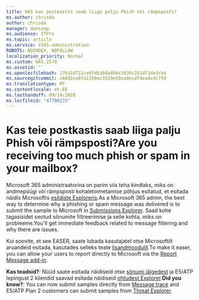 ```yaml
---
title: 665 kas postkastis saab liiga palju Phish või rämpsposti?
ms.author: chrisda
author: chrisda
manager: dansimp
ms.audience: ITPro
ms.topic: article
ms.service: o365-administration
ROBOTS: NOINDEX, NOFOLLOW
localization_priority: Normal
ms.custom: 665,2578
ms.assetid: ''
ms.openlocfilehash: 17b31d712ce6fdb36da8bbc2839c2b1df1de3cb4
ms.sourcegitcommit: c6692ce0fa1358ec3529e59ca0ecdfdea4cdc759
ms.translationtype: MT
ms.contentlocale: et-EE
ms.lasthandoff: 09/14/2020
ms.locfileid: "47700235"
---
```

# <a name="are-you-receiving-too-much-phish-or-spam-in-your-mailbox"></a><span data-ttu-id="c5b21-102">Kas teie postkastis saab liiga palju Phish või rämpsposti?</span><span class="sxs-lookup"><span data-stu-id="c5b21-102">Are you receiving too much phish or spam in your mailbox?</span></span>

<span data-ttu-id="c5b21-103">Microsoft 365 administraatorina on parim viis teha kindlaks, miks on andmepüügi või rämpsposti kohaletoimetamise põhjus esitatud, et esitada näidis Microsoftis [esildiste Exploreris](https://protection.office.com/reportsubmission).</span><span class="sxs-lookup"><span data-stu-id="c5b21-103">As a Microsoft 365 admin, the best way to determine why a phishing or spam message was delivered is to submit the sample to Microsoft in [Submissions Explorer](https://protection.office.com/reportsubmission).</span></span> <span data-ttu-id="c5b21-104">Saad kohe tagasisidet seotud sõnumite filtreerimise ja selle kohta, miks on probleeme.</span><span class="sxs-lookup"><span data-stu-id="c5b21-104">You'll get immediate feedback related to message filtering and why there are issues.</span></span>

<span data-ttu-id="c5b21-105">Kui soovite, et see EASER, saate lubada kasutajatel otse Microsoftilt aruandeid esitada, kasutades selleks teate [lisandmoodulit](https://appsource.microsoft.com/product/office/WA104381180?src=office&tab=Overview).</span><span class="sxs-lookup"><span data-stu-id="c5b21-105">To make it easer, you can allow your users to report directly to Microsoft via the [Report Message add-in](https://appsource.microsoft.com/product/office/WA104381180?src=office&tab=Overview).</span></span>

<span data-ttu-id="c5b21-106">**Kas teadsid?**: Nüüd saate esitada näidiseid otse [sõnumi jälgedest](https://protection.office.com/messagetrace) ja E5/ATP lepingust 2 kliendid saavad esitada näidiseid [ohtudest Explorer](https://docs.microsoft.com/microsoft-365/security/office-365-security/threat-explorer).</span><span class="sxs-lookup"><span data-stu-id="c5b21-106">**Did you know?**: You can now submit samples directly from [Message trace](https://protection.office.com/messagetrace) and E5/ATP Plan 2 customers can submit samples from [Threat Explorer](https://docs.microsoft.com/microsoft-365/security/office-365-security/threat-explorer).</span></span>
